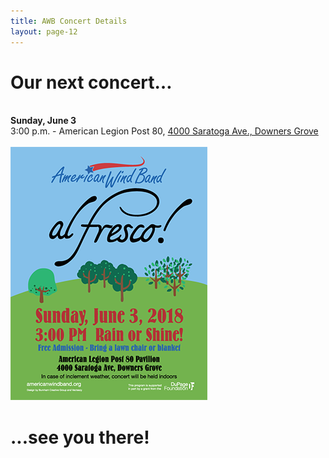 ```yaml
---
title: AWB Concert Details
layout: page-12
---
```


<h1>Our next concert…</h1>

 <br /><strong>Sunday, June 3</strong><br />3:00 p.m. - American Legion Post 80, <a href="https://www.google.com/maps/dir/''/4000+Saratoga+Ave,+Downers+Grove,+IL+60515/@41.8136354,-88.1557828,12z/data=!4m8!4m7!1m0!1m5!1m1!1s0x880e51fcb71f0ff9:0xb2103f9dcdce9da1!2m2!1d-88.0157051!2d41.8136567" target="new">4000 Saratoga Ave., Downers Grove</a><br/>
                        <br/><img src="images/awb-june-2018-concert-poster.png" width="315" height="405" alt=""/>


<h1>...see you there!<h1>
